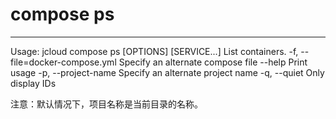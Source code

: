 # **compose ps**

****
Usage: jcloud compose ps [OPTIONS] [SERVICE...]
List containers.
-f, --file=docker-compose.yml Specify an alternate compose file
--help Print usage
-p, --project-name Specify an alternate project name
-q, --quiet Only display IDs

注意：默认情况下，项目名称是当前目录的名称。
